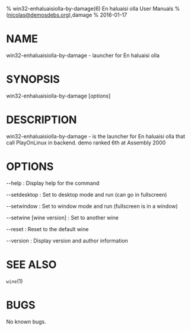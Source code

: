 % win32-enhaluaisiolla-by-damage(6) En haluaisi olla User Manuals
%  (nicolas@demosdebs.org),damage
% 2016-01-17

# NAME
win32-enhaluaisiolla-by-damage - launcher for En haluaisi olla

# SYNOPSIS
win32-enhaluaisiolla-by-damage [*options*]

# DESCRIPTION
win32-enhaluaisiolla-by-damage - is the launcher for En haluaisi olla that call PlayOnLinux in backend.
demo ranked 6th at Assembly 2000

# OPTIONS
\--help
:   Display help for the command

\--setdesktop
:   Set to desktop mode and run (can go in fullscreen)

\--setwindow
:   Set to window mode and run (fullscreen is in a window)

\--setwine [wine version]
:   Set to another wine

\--reset
:   Reset to the default wine

\--version
:   Display version and author information

# SEE ALSO
`wine`(1)

# BUGS
No known bugs.
